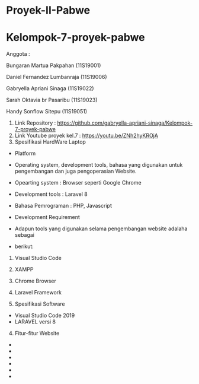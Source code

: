 # Proyek-II-Pabwe
# Kelompok-7-proyek-pabwe
Anggota   :  <p>Bungaran Martua Pakpahan (11S19001)</p>
             <p>Daniel Fernandez Lumbanraja (11S19006)</p>
             <p>Gabryella Apriani Sinaga (11S19022)</p>
             <p>Sarah Oktavia br Pasaribu (11S19023)</p>
             <p>Handy Sonflow Sitepu (11S19051)</p>


1. Link Repository : https://github.com/gabryella-apriani-sinaga/Kelompok-7-proyek-pabwe
2. Link Youtube proyek kel.7 : https://youtu.be/ZNh2hyKROjA
3. Spesifikasi HardWare Laptop

* Platform
* Operating system, development tools, bahasa yang digunakan untuk pengembangan dan juga pengoperasian Website.
* Opearting system 		: Browser seperti Google Chrome
* Development tools		: Laravel 8
* Bahasa Pemrograman 		: PHP, Javascript

* Development Requirement
* Adapun tools yang digunakan selama pengembangan website adalaha sebagai 
* berikut:
1. Visual Studio Code
2. XAMPP
3. Chrome Browser
4. Laravel Framework



3. Spesifikasi Software

* Visual Studio Code 2019
* LARAVEL versi 8

4. Fitur-fitur Website

* 
* 
* 
* 
* 
* 

